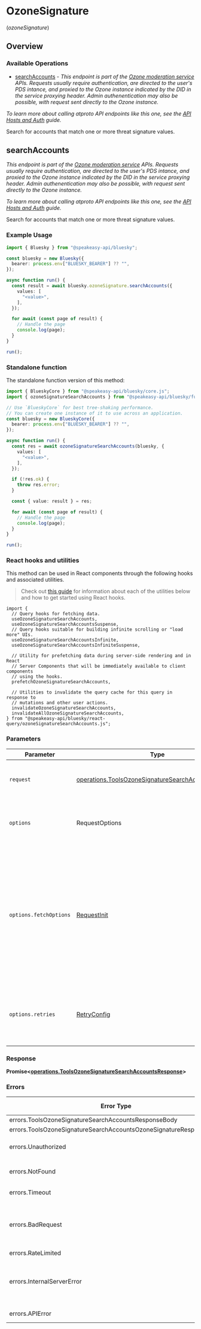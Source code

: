 # OzoneSignature
(*ozoneSignature*)

## Overview

### Available Operations

* [searchAccounts](#searchaccounts) - *This endpoint is part of the [Ozone moderation service](https://ozone.tools/) APIs. Requests usually require authentication, are directed to the user's PDS intance, and proxied to the Ozone instance indicated by the DID in the service proxying header. Admin authenentication may also be possible, with request sent directly to the Ozone instance.*

*To learn more about calling atproto API endpoints like this one, see the [API Hosts and Auth](/docs/advanced-guides/api-directory) guide.*

Search for accounts that match one or more threat signature values.

## searchAccounts

*This endpoint is part of the [Ozone moderation service](https://ozone.tools/) APIs. Requests usually require authentication, are directed to the user's PDS intance, and proxied to the Ozone instance indicated by the DID in the service proxying header. Admin authenentication may also be possible, with request sent directly to the Ozone instance.*

*To learn more about calling atproto API endpoints like this one, see the [API Hosts and Auth](/docs/advanced-guides/api-directory) guide.*

Search for accounts that match one or more threat signature values.

### Example Usage

```typescript
import { Bluesky } from "@speakeasy-api/bluesky";

const bluesky = new Bluesky({
  bearer: process.env["BLUESKY_BEARER"] ?? "",
});

async function run() {
  const result = await bluesky.ozoneSignature.searchAccounts({
    values: [
      "<value>",
    ],
  });

  for await (const page of result) {
    // Handle the page
    console.log(page);
  }
}

run();
```

### Standalone function

The standalone function version of this method:

```typescript
import { BlueskyCore } from "@speakeasy-api/bluesky/core.js";
import { ozoneSignatureSearchAccounts } from "@speakeasy-api/bluesky/funcs/ozoneSignatureSearchAccounts.js";

// Use `BlueskyCore` for best tree-shaking performance.
// You can create one instance of it to use across an application.
const bluesky = new BlueskyCore({
  bearer: process.env["BLUESKY_BEARER"] ?? "",
});

async function run() {
  const res = await ozoneSignatureSearchAccounts(bluesky, {
    values: [
      "<value>",
    ],
  });

  if (!res.ok) {
    throw res.error;
  }

  const { value: result } = res;

  for await (const page of result) {
    // Handle the page
    console.log(page);
  }
}

run();
```

### React hooks and utilities

This method can be used in React components through the following hooks and
associated utilities.

> Check out [this guide][hook-guide] for information about each of the utilities
> below and how to get started using React hooks.

[hook-guide]: ../../../REACT_QUERY.md

```tsx
import {
  // Query hooks for fetching data.
  useOzoneSignatureSearchAccounts,
  useOzoneSignatureSearchAccountsSuspense,
  // Query hooks suitable for building infinite scrolling or "load more" UIs.
  useOzoneSignatureSearchAccountsInfinite,
  useOzoneSignatureSearchAccountsInfiniteSuspense,

  // Utility for prefetching data during server-side rendering and in React
  // Server Components that will be immediately available to client components
  // using the hooks.
  prefetchOzoneSignatureSearchAccounts,
  
  // Utilities to invalidate the query cache for this query in response to
  // mutations and other user actions.
  invalidateOzoneSignatureSearchAccounts,
  invalidateAllOzoneSignatureSearchAccounts,
} from "@speakeasy-api/bluesky/react-query/ozoneSignatureSearchAccounts.js";
```

### Parameters

| Parameter                                                                                                                                                                      | Type                                                                                                                                                                           | Required                                                                                                                                                                       | Description                                                                                                                                                                    |
| ------------------------------------------------------------------------------------------------------------------------------------------------------------------------------ | ------------------------------------------------------------------------------------------------------------------------------------------------------------------------------ | ------------------------------------------------------------------------------------------------------------------------------------------------------------------------------ | ------------------------------------------------------------------------------------------------------------------------------------------------------------------------------ |
| `request`                                                                                                                                                                      | [operations.ToolsOzoneSignatureSearchAccountsRequest](../../models/operations/toolsozonesignaturesearchaccountsrequest.md)                                                     | :heavy_check_mark:                                                                                                                                                             | The request object to use for the request.                                                                                                                                     |
| `options`                                                                                                                                                                      | RequestOptions                                                                                                                                                                 | :heavy_minus_sign:                                                                                                                                                             | Used to set various options for making HTTP requests.                                                                                                                          |
| `options.fetchOptions`                                                                                                                                                         | [RequestInit](https://developer.mozilla.org/en-US/docs/Web/API/Request/Request#options)                                                                                        | :heavy_minus_sign:                                                                                                                                                             | Options that are passed to the underlying HTTP request. This can be used to inject extra headers for examples. All `Request` options, except `method` and `body`, are allowed. |
| `options.retries`                                                                                                                                                              | [RetryConfig](../../lib/utils/retryconfig.md)                                                                                                                                  | :heavy_minus_sign:                                                                                                                                                             | Enables retrying HTTP requests under certain failure conditions.                                                                                                               |

### Response

**Promise\<[operations.ToolsOzoneSignatureSearchAccountsResponse](../../models/operations/toolsozonesignaturesearchaccountsresponse.md)\>**

### Errors

| Error Type                                                         | Status Code                                                        | Content Type                                                       |
| ------------------------------------------------------------------ | ------------------------------------------------------------------ | ------------------------------------------------------------------ |
| errors.ToolsOzoneSignatureSearchAccountsResponseBody               | 400                                                                | application/json                                                   |
| errors.ToolsOzoneSignatureSearchAccountsOzoneSignatureResponseBody | 401                                                                | application/json                                                   |
| errors.Unauthorized                                                | 403, 407, 511                                                      | application/json                                                   |
| errors.NotFound                                                    | 404, 501, 505                                                      | application/json                                                   |
| errors.Timeout                                                     | 408, 504                                                           | application/json                                                   |
| errors.BadRequest                                                  | 413, 414, 415, 422, 431, 510                                       | application/json                                                   |
| errors.RateLimited                                                 | 429                                                                | application/json                                                   |
| errors.InternalServerError                                         | 500, 502, 503, 506, 507, 508                                       | application/json                                                   |
| errors.APIError                                                    | 4XX, 5XX                                                           | \*/\*                                                              |